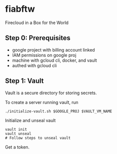 # fiabftw
Firecloud in a Box for the World

## Step 0: Prerequisites

- google project with billing account linked
- IAM permissions on google proj
- machine with gcloud cli, docker, and vault
- authed with gcloud cli

## Step 1: Vault

Vault is a secure directory for storing secrets. 

To create a server running vault, run
```
./initialize-vault.sh $GOOGLE_PROJ $VAULT_VM_NAME
```

Initialize and unseal vault
```
vault init
vault unseal
# Follow steps to unseal vault
```
Get a token.
